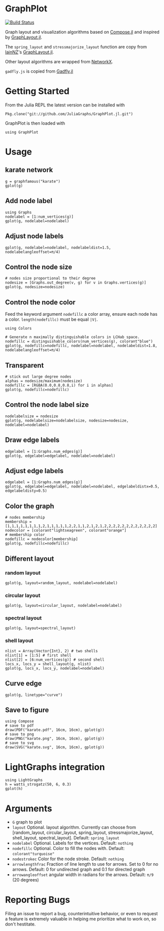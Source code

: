 # GraphPlot

[![Build Status](https://travis-ci.org/JuliaGraphs/GraphPlot.jl.svg?branch=master)](https://travis-ci.org/JuliaGraphs/GraphPlot.jl)

Graph layout and visualization algorithms based on [Compose.jl](https://github.com/dcjones/Compose.jl) and inspired by [GraphLayout.jl](https://github.com/IainNZ/GraphLayout.jl).

The `spring_layout` and `stressmajorize_layout` function are copy from [IainNZ](https://github.com/IainNZ)'s [GraphLayout.jl](https://github.com/IainNZ/GraphLayout.jl).

Other layout algorithms are wrapped from [NetworkX](https://github.com/networkx/networkx).

`gadfly.js` is copied from [Gadfly.jl](https://github.com/dcjones/Gadfly.jl)

# Getting Started

From the Julia REPL the latest version can be installed with
```{execute="false"}
Pkg.clone("git://github.com/JuliaGraphs/GraphPlot.jl.git")
```
GraphPlot is then loaded with
```
using GraphPlot
```

# Usage
## karate network
```
g = graphfamous("karate")
gplot(g)

```

## Add node label
```
using Graphs
nodelabel = [1:num_vertices(g)]
gplot(g, nodelabel=nodelabel)

```

## Adjust node labels
```
gplot(g, nodelabel=nodelabel, nodelabeldist=1.5, nodelabelangleoffset=π/4)
```

## Control the node size
```
# nodes size proportional to their degree
nodesize = [Graphs.out_degree(v, g) for v in Graphs.vertices(g)]
gplot(g, nodesize=nodesize)
```

## Control the node color
Feed the keyword argument `nodefillc` a color array, ensure each node has a color. `length(nodefillc)` must be equal `|V|`.
```
using Colors

# Generate n maximally distinguishable colors in LCHab space.
nodefillc = distinguishable_colors(num_vertices(g), colorant"blue")
gplot(g, nodefillc=nodefillc, nodelabel=nodelabel, nodelabeldist=1.8, nodelabelangleoffset=π/4)
```

## Transparent
```
# stick out large degree nodes
alphas = nodesize/maximum(nodesize)
nodefillc = [RGBA(0.0,0.8,0.8,i) for i in alphas]
gplot(g, nodefillc=nodefillc)
```
## Control the node label size
```
nodelabelsize = nodesize
gplot(g, nodelabelsize=nodelabelsize, nodesize=nodesize, nodelabel=nodelabel)
```

## Draw edge labels
```
edgelabel = [1:Graphs.num_edges(g)]
gplot(g, edgelabel=edgelabel, nodelabel=nodelabel)
```

## Adjust edge labels
```
edgelabel = [1:Graphs.num_edges(g)]
gplot(g, edgelabel=edgelabel, nodelabel=nodelabel, edgelabeldistx=0.5, edgelabeldisty=0.5)
```

## Color the graph
```
# nodes membership
membership = [1,1,1,1,1,1,1,1,2,1,1,1,1,1,2,2,1,1,2,1,2,1,2,2,2,2,2,2,2,2,2,2,2,2]
nodecolor = [colorant"lightseagreen", colorant"orange"]
# membership color
nodefillc = nodecolor[membership]
gplot(g, nodefillc=nodefillc)
```

## Different layout
### random layout
```
gplot(g, layout=random_layout, nodelabel=nodelabel)
```
### circular layout
```
gplot(g, layout=circular_layout, nodelabel=nodelabel)
```
### spectral layout
```
gplot(g, layout=spectral_layout)
```
### shell layout
```
nlist = Array(Vector{Int}, 2) # two shells
nlist[1] = [1:5] # first shell
nlist[2] = [6:num_vertices(g)] # second shell
locs_x, locs_y = shell_layout(g, nlist)
gplot(g, locs_x, locs_y, nodelabel=nodelabel)
```

## Curve edge
```
gplot(g, linetype="curve")
```

## Save to figure
```{execute="false"}
using Compose
# save to pdf
draw(PDF("karate.pdf", 16cm, 16cm), gplot(g))
# save to png
draw(PNG("karate.png", 16cm, 16cm), gplot(g))
# save to svg
draw(SVG("karate.svg", 16cm, 16cm), gplot(g))
```
# LightGraphs integration
```
using LightGraphs
h = watts_strogatz(50, 6, 0.3)
gplot(h)
```

# Arguments
+ `G` graph to plot
+ `layout` Optional. layout algorithm. Currently can choose from
[random_layout, circular_layout, spring_layout, stressmajorize_layout, 
shell_layout, spectral_layout].
Default: `spring_layout`
+ `nodelabel` Optional. Labels for the vertices. Default: `nothing`
+ `nodefillc` Optional. Color to fill the nodes with.
Default: `colorant"turquoise"`
+ `nodestrokec` Color for the node stroke.
Default: `nothing`
+ `arrowlengthfrac` Fraction of line length to use for arrows.
Set to 0 for no arrows. Default: 0 for undirected graph and 0.1 for directed graph
+ `arrowangleoffset` angular width in radians for the arrows. Default: `π/9` (20 degrees)

# Reporting Bugs

Filing an issue to report a bug, counterintuitive behavior, or even to request a feature is extremely valuable in helping me prioritize what to work on, so don't hestitate.

